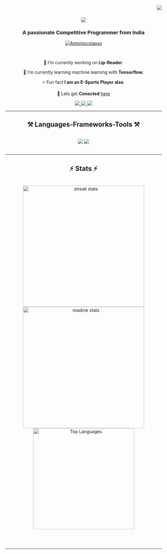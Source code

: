 <img align="right" src="https://visitor-badge.laobi.icu/badge?page_id=Antoniocolapso.Antoniocolapso" />

<h1 align="center">
    <img src="https://readme-typing-svg.herokuapp.com/?font=Righteous&size=35&center=true&vCenter=true&width=500&height=70&duration=4000&lines=Hi+There!+👋;+I'm+Omm!;"/>
</h1>

<h3 align="center">A passionate Competitive Programmer from  India</h3>


<p align="center"> <a href="https://github.com/ryo-ma/github-profile-trophy"><img src="https://github-profile-trophy.vercel.app/?username=Antoniocolapso&column=9&theme=monokai" alt="Antoniocolapso" /></a> </p>

<br/>

<div align="center">
 
 🔭 I’m currently working on **Lip-Reader**.
 
 🌱 I’m currently learning machine learning with **Tensorflow**.

  ⚡ Fun fact **I am an E-Sports Player also**.

 💬 Lets get **Conected** [here](https://www.linkedin.com/in/omm-prakash-sahoo-424646234/)
 
 </div>
 
<div align="center"> 
  <a href="mailto:antoniocolapso7@gmail.com">
    <img src="https://img.shields.io/badge/Gmail-333333?style=for-the-badge&logo=gmail&logoColor=red" />
  </a>
  <a href="https://www.linkedin.com/in/omm-prakash-sahoo-424646234/" target="_blank">
    <img src="https://img.shields.io/badge/LinkedIn-0077B5?style=for-the-badge&logo=linkedin&logoColor=white" target="_blank" />
  </a>
  <a href="https://Antoniocolapso.github.io" target="_blank">
     <img src="https://img.shields.io/badge/Portfolio-FF5722?style=for-the-badge&logo=todoist&logoColor=white" target="_blank" /> <!-- sqlite, safari, google-chrome are other good icon options -->
  </a>
</div>

 <hr/>
 
<h2 align="center">⚒️ Languages-Frameworks-Tools ⚒️</h2>
<br/>
<div align="center">
    <img src="https://skillicons.dev/icons?i=react,bootstrap,aws,html,css,vscode,github,figma,tailwind,git,go" />
    <img src="https://skillicons.dev/icons?i=nodejs,python,javascript,linux,express,firebase,mongodb,c,cpp,nextjs,mysql,django" /><br>
</div>

<br/>
<hr/>
<!--
<div align="center">
  <h2>🐍 My Contributions 🐍</h2>
  <br>
  <img alt="snake eating my contributions" src="https://raw.githubusercontent.com/Antoniocolapso/Antoniocolapso/output/github-contribution-grid-snake.svg" />
  
  <br/><br/><br/>
</div>


<hr/>
-->
<h2 align="center">⚡ Stats ⚡</h2>
<br>
<div align=center>
  <img width=390 src="https://streak-stats.demolab.com/?user=Antoniocolapso&count_private=true&theme=react&border_radius=10" alt="streak stats"/>
      <br/>
  <img width=390 src="https://github-readme-stats.vercel.app/api?username=Antoniocolapso&count_private=true&show_icons=true&theme=react&rank_icon=github&border_radius=10" alt="readme stats" />
  <br/>
  <img width=325 align="center" src="https://github-readme-stats.vercel.app/api/top-langs/?username=Antoniocolapso&count_private=true&show_icons=true&theme=react&rank_icon=github&border_radius=10"  alt="Top Languages"  />
</div>

<br/><br/>
<hr/>



<br/>
